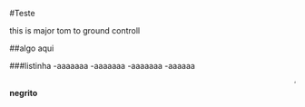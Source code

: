 #Teste

this is major tom to ground controll

##algo aqui

###listinha
-aaaaaaa
 -aaaaaaa
-aaaaaaa
 -aaaaaa

<marquee>^-^</marquee>
<b>negrito</b>
